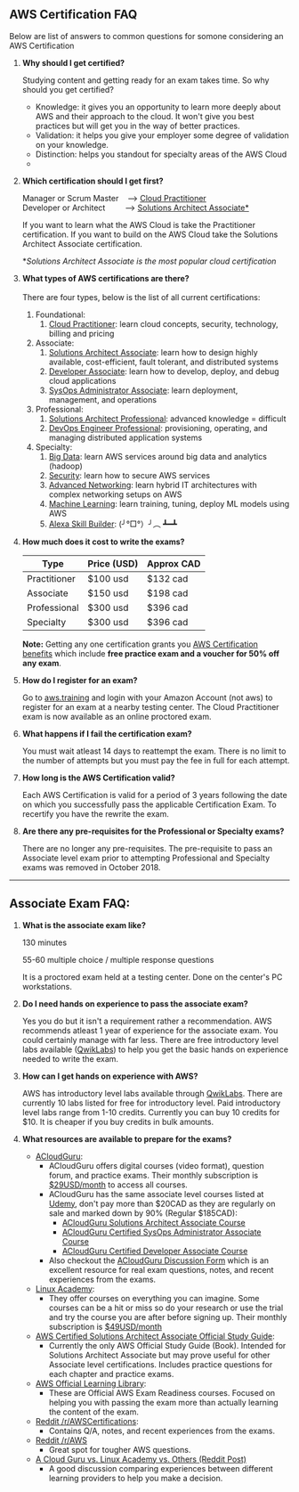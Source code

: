 ## AWS Certification FAQ 

Below are list of answers to common questions for somone considering an AWS Certification

1. **Why should I get certified?**
    
    Studying content and getting ready for an exam takes time. So why should you get certified?
    - Knowledge: it gives you an opportunity to learn more deeply about AWS and their approach to the cloud. It won't give you best practices but will get you in the way of better practices.
    - Validation: it helps you give your employer some degree of validation on your knowledge.
    - Distinction: helps you standout for specialty areas of the AWS Cloud
    -   

1. **Which certification should I get first?**
    
    Manager or Scrum Master &nbsp;&nbsp; --> [Cloud Practitioner](https://aws.amazon.com/certification/certified-cloud-practitioner/) <br/>
    Developer or Architect &nbsp;&nbsp;&nbsp;&nbsp;&nbsp;&nbsp;&nbsp; --> [Solutions Architect Associate*](https://aws.amazon.com/certification/certified-solutions-architect-associate/) <br/>

    If you want to learn what the AWS Cloud is take the Practitioner certification. If you want to build on the AWS Cloud take the Solutions Architect Associate certification.

    *<i>Solutions Architect Associate is the most popular cloud certification</i>

1. **What types of AWS certifications are there?** <br/><br/>
There are four types, below is the list of all current certifications:
    1. Foundational:
        1. [Cloud Practitioner](https://aws.amazon.com/certification/certified-cloud-practitioner/): learn cloud concepts, security, technology, billing and pricing
    1. Associate:
        1. [Solutions Architect Associate](https://aws.amazon.com/certification/certified-solutions-architect-associate/): learn how to design highly available, cost-efficient, fault tolerant, and distributed systems
        1. [Developer Associate](https://aws.amazon.com/certification/certified-developer-associate/): learn how to develop, deploy, and debug cloud applications
        1. [SysOps Administrator Associate](https://aws.amazon.com/certification/certified-sysops-admin-associate/): learn deployment, management, and operations
    1. Professional:
        1. [Solutions Architect Professional](https://aws.amazon.com/certification/certified-solutions-architect-professional/): advanced knowledge = difficult
        1. [DevOps Engineer Professional](https://aws.amazon.com/certification/certified-devops-engineer-professional/): provisioning, operating, and managing distributed application systems
    1. Specialty:
        1. [Big Data](https://aws.amazon.com/certification/certified-big-data-specialty/): learn AWS services around big data and analytics (hadoop)
        1. [Security](https://aws.amazon.com/certification/certified-security-specialty/): learn how to secure AWS services
        1. [Advanced Networking](https://aws.amazon.com/certification/certified-advanced-networking-specialty/): learn hybrid IT architectures with complex networking setups on AWS
        1. [Machine Learning](https://aws.amazon.com/certification/certified-machine-learning-specialty/): learn training, tuning, deploy ML models using AWS
        1. [Alexa Skill Builder](https://aws.amazon.com/certification/certified-alexa-skill-builder-specialty/):  (╯°□°）╯︵ ┻━┻

1. **How much does it cost to write the exams?**
    <table>
    <thead>
    <tr>
    <th>Type</th>
    <th>Price (USD)</th>
    <th>Approx CAD</th>
    </tr>
    </thead>
    <tr>
    <td>Practitioner</td>
    <td>$100 usd</td>
    <td>$132 cad</td>
    </tr>
    <tr>
    <td>Associate</td>
    <td>$150 usd</td>
    <td>$198 cad</td>
    </tr>
    <tr>
    <td>Professional</td>
    <td>$300 usd</td>
    <td>$396 cad</td>
    </tr>
    <tr>
    <td>Specialty</td>
    <td>$300 usd</td>
    <td>$396 cad</td>
    </tr>
    </table>

    **Note:** Getting any one certification grants you [AWS Certification benefits](https://aws.amazon.com/certification/benefits/) which include **free practice exam and a voucher for 50% off any exam**.
    
1.  **How do I register for an exam?**

    Go to [aws.training](https://www.aws.training/Dashboard) and login with your Amazon Account (not aws) to register for an exam at a nearby testing center. The Cloud Practitioner exam is now available as an online proctored exam.

1. **What happens if I fail the certification exam?**

    You must wait atleast 14 days to reattempt the exam. There is no limit to the number of attempts but you must pay the fee in full for each attempt. 
    
1. **How long is the AWS Certification valid?**
    
    Each AWS Certification is valid for a period of 3 years following the date on which you successfully pass the applicable Certification Exam. To recertify you have the rewrite the exam.
    
1. **Are there any pre-requisites for the Professional or Specialty exams?**

    There are no longer any pre-requisites. The pre-requisite to pass an Associate level exam prior to attempting Professional and Specialty exams was removed in October 2018.
    
---

## Associate Exam FAQ:
1. **What is the associate exam like?**

    130 minutes

    55-60 multiple choice / multiple response questions
    
    It is a proctored exam held at a testing center. Done on the center's PC workstations.

1. **Do I need hands on experience to pass the associate exam?**

    Yes you do but it isn't a requirement rather a recommendation. AWS recommends atleast 1 year of experience for the associate exam. You could certainly manage with far less. There are free introductory level labs available ([QwikLabs](https://amazon.qwiklabs.com/catalog?keywords=introduction%20to&ransack=true)) to help you get the basic hands on experience needed to write the exam.

1. **How can I get hands on experience with AWS?**

    AWS has introductory level labs available through [QwikLabs](https://amazon.qwiklabs.com/catalog?keywords=introduction%20to&ransack=true). There are currently 10 labs listed for free for introductory level. Paid introductory level labs range from 1-10 credits. Currently you can buy 10 credits for $10. It is cheaper if you buy credits in bulk amounts.

1. **What resources are available to prepare for the exams?**
    - [ACloudGuru](https://acloud.guru/):
        - ACloudGuru offers digital courses (video format), question forum, and practice exams. Their monthly subscription is [$29USD/month](https://acloud.guru/pricing) to access all courses.
        - ACloudGuru has the same associate level courses listed at [Udemy](https://www.udemy.com/), don't pay more than $20CAD as they are regularly on sale and marked down by 90% (Regular $185CAD):
            - [ACloudGuru Solutions Architect Associate Course](https://www.udemy.com/aws-certified-solutions-architect-associate/)
            - [ACloudGuru Certified SysOps Administrator Associate Course](https://www.udemy.com/aws-certified-sysops-administrator-associate/)
            - [ACloudGuru Certified Developer Associate Course](https://www.udemy.com/aws-certified-developer-associate/)
        - Also checkout the [ACloudGuru Discussion Form](https://acloud.guru/forums/all/) which is an excellent resource for real exam questions, notes, and recent experiences from the exams.
    - [Linux Academy](https://linuxacademy.com/):
        - They offer courses on everything you can imagine. Some courses can be a hit or miss so do your research or use the trial and try the course you are after before signing up. Their monthly subscription is [$49USD/month](https://linuxacademy.com/pricing/)
    - [AWS Certified Solutions Architect Associate Official Study Guide](https://www.amazon.ca/Certified-Solutions-Architect-Official-Study/dp/1119138558):
        - Currently the only AWS Official Study Guide (Book). Intended for Solutions Architect Associate but may prove useful for other Associate level certifications. Includes practice questions for each chapter and practice exams.
    - [AWS Official Learning Library](https://www.aws.training/LearningLibrary):
        - These are Official AWS Exam Readiness courses. Focused on helping you with passing the exam more than actually learning the content of the exam.
    - [Reddit /r/AWSCertifications](https://www.reddit.com/r/AWSCertifications):
        - Contains Q/A, notes, and recent experiences from the exams.
    - [Reddit /r/AWS](https://www.reddit.com/r/aws)
        - Great spot for tougher AWS questions.
    - [A Cloud Guru vs. Linux Academy vs. Others (Reddit Post)](https://www.reddit.com/r/aws/comments/cg2ioy/a_cloud_guru_vs_linux_academy_vs_others/)
        - A good discussion comparing experiences between different learning providers to help you make a decision.